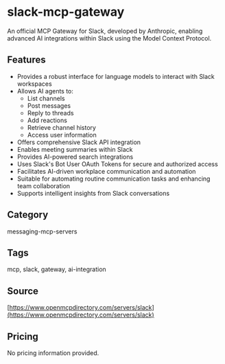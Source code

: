 # slack-mcp-gateway

An official MCP Gateway for Slack, developed by Anthropic, enabling advanced AI integrations within Slack using the Model Context Protocol.

## Features
- Provides a robust interface for language models to interact with Slack workspaces
- Allows AI agents to:
  - List channels
  - Post messages
  - Reply to threads
  - Add reactions
  - Retrieve channel history
  - Access user information
- Offers comprehensive Slack API integration
- Enables meeting summaries within Slack
- Provides AI-powered search integrations
- Uses Slack's Bot User OAuth Tokens for secure and authorized access
- Facilitates AI-driven workplace communication and automation
- Suitable for automating routine communication tasks and enhancing team collaboration
- Supports intelligent insights from Slack conversations

## Category
messaging-mcp-servers

## Tags
mcp, slack, gateway, ai-integration

## Source
[https://www.openmcpdirectory.com/servers/slack](https://www.openmcpdirectory.com/servers/slack)

## Pricing
No pricing information provided.
